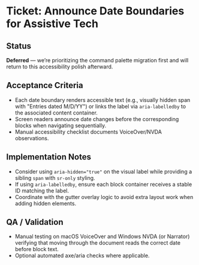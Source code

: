 # Ticket: Announce Date Boundaries for Assistive Tech

## Status
**Deferred** — we’re prioritizing the command palette migration first and will return to this accessibility polish afterward.

## Acceptance Criteria
- Each date boundary renders accessible text (e.g., visually hidden span with "Entries dated M/D/YY") or links the label via `aria-labelledby` to the associated content container.
- Screen readers announce date changes before the corresponding blocks when navigating sequentially.
- Manual accessibility checklist documents VoiceOver/NVDA observations.

## Implementation Notes
- Consider using `aria-hidden="true"` on the visual label while providing a sibling `span` with `sr-only` styling.
- If using `aria-labelledby`, ensure each block container receives a stable ID matching the label.
- Coordinate with the gutter overlay logic to avoid extra layout work when adding hidden elements.

## QA / Validation
- Manual testing on macOS VoiceOver and Windows NVDA (or Narrator) verifying that moving through the document reads the correct date before block text.
- Optional automated axe/aria checks where applicable.
